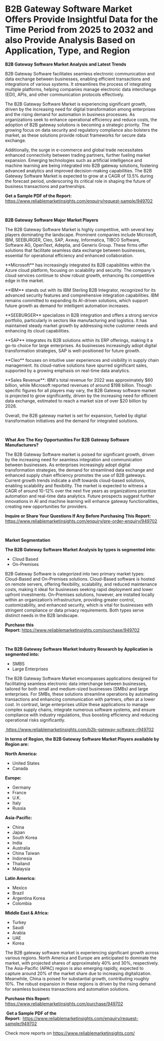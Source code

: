 <p><h1>B2B Gateway Software Market Offers Provide Insightful Data for the Time Period from 2025 to 2032 and also Provide Analysis Based on Application, Type, and Region</h1></p><p><strong>B2B Gateway Software Market Analysis and Latest Trends</strong></p>
<p><p>B2B Gateway Software facilitates seamless electronic communication and data exchange between businesses, enabling efficient transactions and integrations of various systems. It streamlines the process of integrating multiple platforms, helping companies manage electronic data interchange (EDI), APIs, and other communication protocols effectively.</p><p>The B2B Gateway Software Market is experiencing significant growth, driven by the increasing need for digital transformation among enterprises and the rising demand for automation in business processes. As organizations seek to enhance operational efficiency and reduce costs, the adoption of B2B gateway solutions is becoming a strategic priority. The growing focus on data security and regulatory compliance also bolsters the market, as these solutions provide robust frameworks for secure data exchange.</p><p>Additionally, the surge in e-commerce and global trade necessitates enhanced connectivity between trading partners, further fueling market expansion. Emerging technologies such as artificial intelligence and machine learning are being integrated into B2B gateway solutions, fostering advanced analytics and improved decision-making capabilities. The B2B Gateway Software Market is expected to grow at a CAGR of 13.5% during the forecast period, underscoring its critical role in shaping the future of business transactions and partnerships.</p></p>
<p><strong>Get a Sample PDF of the Report:&nbsp;</strong> <a href="https://www.reliablemarketinsights.com/enquiry/request-sample/949702?utm_campaign=2441&utm_medium=2&utm_source=Github&utm_content=ia&utm_term=07032025&utm_id=b2b-gateway-software">https://www.reliablemarketinsights.com/enquiry/request-sample/949702</a></p>
<p>&nbsp;</p>
<p><strong>B2B Gateway Software Major Market Players</strong></p>
<p><p>The B2B Gateway Software Market is highly competitive, with several key players dominating the landscape. Prominent companies include Microsoft, IBM, SEEBURGER, Cleo, SAP, Axway, Informatica, TIBCO Software, Software AG, OpenText, Adeptia, and Generix Group. These firms offer solutions that facilitate seamless data exchange between businesses, essential for operational efficiency and enhanced collaboration.</p><p>**Microsoft** has increasingly integrated its B2B capabilities within the Azure cloud platform, focusing on scalability and security. The company's cloud services continue to show robust growth, enhancing its competitive edge in the market.</p><p>**IBM** stands out with its IBM Sterling B2B Integrator, recognized for its advanced security features and comprehensive integration capabilities. IBM remains committed to expanding its AI-driven solutions, which support future growth as demand for intelligent automation increases.</p><p>**SEEBURGER** specializes in B2B integration and offers a strong service portfolio, particularly in sectors like manufacturing and logistics. It has maintained steady market growth by addressing niche customer needs and enhancing its cloud capabilities.</p><p>**SAP** integrates its B2B solutions within its ERP offerings, making it a go-to choice for large enterprises. As businesses increasingly adopt digital transformation strategies, SAP is well-positioned for future growth.</p><p>**Cleo** focuses on intuitive user experiences and visibility in supply chain management. Its cloud-native solutions have spurred significant sales, supported by a growing emphasis on real-time data analytics.</p><p>**Sales Revenue**: IBM's total revenue for 2022 was approximately $60 billion, while Microsoft reported revenues of around $198 billion. Though specific figures for all players may vary, the B2B Gateway software market is projected to grow significantly, driven by the increasing need for efficient data exchange, estimated to reach a market size of over $20 billion by 2026. </p><p>Overall, the B2B gateway market is set for expansion, fueled by digital transformation initiatives and the demand for integrated solutions.</p></p>
<p>&nbsp;</p>
<p><strong>What Are The Key Opportunities For B2B Gateway Software Manufacturers?</strong></p>
<p><p>The B2B Gateway Software market is poised for significant growth, driven by the increasing need for seamless integration and communication between businesses. As enterprises increasingly adopt digital transformation strategies, the demand for streamlined data exchange and enhanced supply chain efficiency promotes the use of B2B gateways. Current growth trends indicate a shift towards cloud-based solutions, enabling scalability and flexibility. The market is expected to witness a CAGR of around 10-12% over the next five years as organizations prioritize automation and real-time data analytics. Future prospects suggest further innovations in AI and machine learning will enhance gateway functionalities, creating new opportunities for providers.</p></p>
<p><strong>Inquire or Share Your Questions If Any Before Purchasing This Report:</strong> <a href="https://www.reliablemarketinsights.com/enquiry/pre-order-enquiry/949702?utm_campaign=2441&utm_medium=2&utm_source=Github&utm_content=ia&utm_term=07032025&utm_id=b2b-gateway-software">https://www.reliablemarketinsights.com/enquiry/pre-order-enquiry/949702</a></p>
<p>&nbsp;</p>
<p><strong>Market Segmentation</strong></p>
<p><strong>The B2B Gateway Software Market Analysis by types is segmented into:</strong></p>
<p><ul><li>Cloud Based</li><li>On-Premises</li></ul></p>
<p><p>B2B Gateway Software is categorized into two primary market types: Cloud-Based and On-Premises solutions. Cloud-Based software is hosted on remote servers, offering flexibility, scalability, and reduced maintenance costs, making it ideal for businesses seeking rapid deployment and lower upfront investments. On-Premises solutions, however, are installed locally within an organization’s infrastructure, providing greater control, customizability, and enhanced security, which is vital for businesses with stringent compliance or data privacy requirements. Both types serve distinct needs in the B2B landscape.</p></p>
<p><strong>Purchase this Report:&nbsp;</strong><a href="https://www.reliablemarketinsights.com/purchase/949702?utm_campaign=2441&utm_medium=2&utm_source=Github&utm_content=ia&utm_term=07032025&utm_id=b2b-gateway-software">https://www.reliablemarketinsights.com/purchase/949702</a></p>
<p>&nbsp;</p>
<p><strong>The B2B Gateway Software Market Industry Research by Application is segmented into:</strong></p>
<p><ul><li>SMBS</li><li>Large Enterprises</li></ul></p>
<p><p>The B2B Gateway Software Market encompasses applications designed for facilitating seamless electronic data interchange between businesses, tailored for both small and medium-sized businesses (SMBs) and large enterprises. For SMBs, these solutions streamline operations by automating transactions and enhancing communication with partners, often at a lower cost. In contrast, large enterprises utilize these applications to manage complex supply chains, integrate numerous software systems, and ensure compliance with industry regulations, thus boosting efficiency and reducing operational risks significantly.</p></p>
<p><a href="https://www.reliablemarketinsights.com/b2b-gateway-software-r949702?utm_campaign=2441&utm_medium=2&utm_source=Github&utm_content=ia&utm_term=07032025&utm_id=b2b-gateway-software">&nbsp;https://www.reliablemarketinsights.com/b2b-gateway-software-r949702</a></p>
<p><strong>In terms of Region, the B2B Gateway Software Market Players available by Region are:</strong></p>
<p>
    <p> <strong> North America: </strong>
        <ul>
            <li>United States</li>
            <li>Canada</li>
        </ul>
        </p> 
    <p> <strong> Europe: </strong>
        <ul>
            <li>Germany</li>
            <li>France</li>
            <li>U.K.</li>
            <li>Italy</li>
            <li>Russia</li>
        </ul>
        </p> 
    <p> <strong> Asia-Pacific: </strong>
        <ul>
            <li>China</li>
            <li>Japan</li>
            <li>South Korea</li>
            <li>India</li>
            <li>Australia</li>
            <li>China Taiwan</li>
            <li>Indonesia</li>
            <li>Thailand</li>
            <li>Malaysia</li>
        </ul>
        </p> 
    <p> <strong> Latin America: </strong>
        <ul>
            <li>Mexico</li>
            <li>Brazil</li>
            <li>Argentina Korea</li>
            <li>Colombia</li>
        </ul>
        </p> 
    <p> <strong> Middle East & Africa: </strong>
        <ul>
            <li>Turkey</li>
            <li>Saudi</li>
            <li>Arabia</li>
            <li>UAE</li>
            <li>Korea</li>
        </ul>
    </p>
    </p>
<p><p>The B2B gateway software market is experiencing significant growth across various regions. North America and Europe are anticipated to dominate the market, with projected shares of approximately 40% and 30%, respectively. The Asia-Pacific (APAC) region is also emerging rapidly, expected to capture around 20% of the market share due to increasing digitalization. Meanwhile, China is poised for substantial growth, contributing roughly 10%. The robust expansion in these regions is driven by the rising demand for seamless business transactions and automation solutions.</p></p>
<p><strong>Purchase this Report: </strong><a href="https://www.reliablemarketinsights.com/purchase/949702?utm_campaign=2441&utm_medium=2&utm_source=Github&utm_content=ia&utm_term=07032025&utm_id=b2b-gateway-software">https://www.reliablemarketinsights.com/purchase/949702</a></p>
<p>&nbsp;<strong>Get a Sample PDF of the Report:&nbsp;&nbsp;</strong><a href="https://www.reliablemarketinsights.com/enquiry/request-sample/949702?utm_campaign=2441&utm_medium=2&utm_source=Github&utm_content=ia&utm_term=07032025&utm_id=b2b-gateway-software">https://www.reliablemarketinsights.com/enquiry/request-sample/949702</a></p>
<p><strong></strong></p>
<p>Check more reports on <a href="https://www.reliablemarketinsights.com/?utm_campaign=2441&utm_medium=2&utm_source=Github&utm_content=ia&utm_term=07032025&utm_id=b2b-gateway-software">https://www.reliablemarketinsights.com/</a></p>